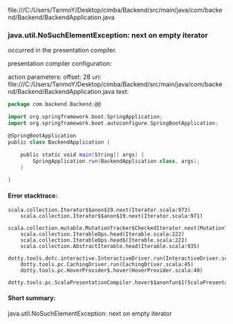 file:///C:/Users/TanmoY/Desktop/cimba/Backend/src/main/java/com/backend/Backend/BackendApplication.java
### java.util.NoSuchElementException: next on empty iterator

occurred in the presentation compiler.

presentation compiler configuration:


action parameters:
offset: 28
uri: file:///C:/Users/TanmoY/Desktop/cimba/Backend/src/main/java/com/backend/Backend/BackendApplication.java
text:
```scala
package com.backend.Backend;@@

import org.springframework.boot.SpringApplication;
import org.springframework.boot.autoconfigure.SpringBootApplication;

@SpringBootApplication
public class BackendApplication {

	public static void main(String[] args) {
		SpringApplication.run(BackendApplication.class, args);
	}

}

```



#### Error stacktrace:

```
scala.collection.Iterator$$anon$19.next(Iterator.scala:973)
	scala.collection.Iterator$$anon$19.next(Iterator.scala:971)
	scala.collection.mutable.MutationTracker$CheckedIterator.next(MutationTracker.scala:76)
	scala.collection.IterableOps.head(Iterable.scala:222)
	scala.collection.IterableOps.head$(Iterable.scala:222)
	scala.collection.AbstractIterable.head(Iterable.scala:935)
	dotty.tools.dotc.interactive.InteractiveDriver.run(InteractiveDriver.scala:164)
	dotty.tools.pc.CachingDriver.run(CachingDriver.scala:45)
	dotty.tools.pc.HoverProvider$.hover(HoverProvider.scala:40)
	dotty.tools.pc.ScalaPresentationCompiler.hover$$anonfun$1(ScalaPresentationCompiler.scala:389)
```
#### Short summary: 

java.util.NoSuchElementException: next on empty iterator